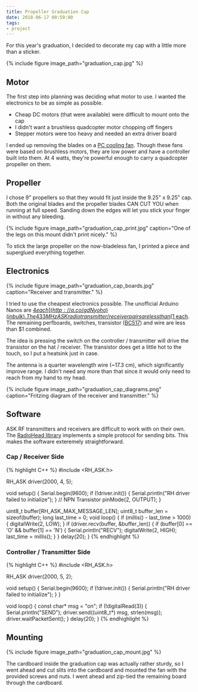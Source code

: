 ```yaml
---
title: Propeller Graduation Cap
date: 2018-06-17 00:59:00
tags:
- project
---
```


For this year's graduation, I decided to decorate my cap with a little more than a sticker.

{% include figure image_path="graduation_cap.jpg" %}

## Motor

The first step into planning was deciding what motor to use. I wanted the electronics to be as simple as possible.
- Cheap DC motors (that were available) were difficult to mount onto the cap
- I didn't want a brushless quadcopter motor chopping off fingers
- Stepper motors were too heavy and needed an extra driver board

I ended up removing the blades on a [PC cooling fan](http://a.co/gUrWKEc). Though these fans were based on brushless motors, they are low power and have a controller built into them. At 4 watts, they're powerful enough to carry a quadcopter propeller on them.

## Propeller

I chose 9" propellers so that they would fit just inside the 9.25" x 9.25" cap. Both the original blades and the propeller blades CAN CUT YOU when running at full speed. Sanding down the edges will let you stick your finger in without any bleeding.

{% include figure image_path="graduation_cap_print.jpg" caption="One of the legs on this mount didn't print nicely." %}

To stick the large propeller on the now-bladeless fan, I printed a piece and superglued everything together.

## Electronics

{% include figure image_path="graduation_cap_boards.jpg" caption="Receiver and transmitter." %}

I tried to use the cheapest electronics possible. The unofficial Arduino Nanos are [$4 each](http://a.co/gdNyoho) (in bulk). The 433 MHz ASK radio transmitter / receiver pairs are less than [$1 each](http://a.co/gLzJF7L). The remaining perfboards, switches, transistor ([BC517](https://www.onsemi.com/pub/Collateral/BC517-D.PDF)) and wire are less than $1 combined.

The idea is pressing the switch on the controller / transmitter will drive the transistor on the hat / receiver. The transistor does get a little hot to the touch, so I put a heatsink just in case.

The antenna is a quarter wavelength wire (~17.3 cm), which significantly improve range. I didn't need any more than that since it would only need to reach from my hand to my head.

{% include figure image_path="graduation_cap_diagrams.png" caption="Fritzing diagram of the receiver and transmitter." %}

## Software

ASK RF transmitters and receivers are difficult to work with on their own. The [RadioHead library](http://www.airspayce.com/mikem/arduino/RadioHead/) implements a simple protocol for sending bits. This makes the software exteremely straightforward.

### Cap / Receiver Side
{% highlight C++ %}
#include <RH_ASK.h>

RH_ASK driver(2000, 4, 5);

void setup() {
  Serial.begin(9600);
  if (!driver.init()) {
    Serial.println("RH driver failed to initialize");
  }
  // NPN Transistor
  pinMode(2, OUTPUT);
}

uint8_t buffer[RH_ASK_MAX_MESSAGE_LEN];
uint8_t buffer_len = sizeof(buffer);
long last_time = 0;
void loop() {
  if (millis() - last_time > 1000) {
    digitalWrite(2, LOW);
  }
  if (driver.recv(buffer, &buffer_len)) {
    if (buffer[0] == 'O' && buffer[1] == 'N') {
      Serial.println("RECV");
      digitalWrite(2, HIGH);
      last_time = millis();
    }
  }
  delay(20);
}
{% endhighlight %}

### Controller / Transmitter Side
{% highlight C++ %}
#include <RH_ASK.h>

RH_ASK driver(2000, 5, 2);

void setup() {
  Serial.begin(9600);
  if (!driver.init()) {
    Serial.println("RH driver failed to initialize");
  }
}

void loop() {
  const char* msg = "on";
  if (!digitalRead(3)) {
    Serial.println("SEND");
    driver.send((uint8_t*) msg, strlen(msg));
    driver.waitPacketSent();
  }
  delay(20);
}
{% endhighlight %}

## Mounting

{% include figure image_path="graduation_cap_mount.jpg" %}

The cardboard inside the graduation cap was actually rather sturdy, so I went ahead and cut slits into the cardboard and mounted the fan with the provided screws and nuts. I went ahead and zip-tied the remaining board through the cardboard.

